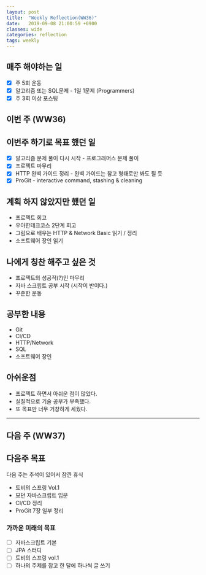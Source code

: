 ```yaml
---
layout: post
title:  "Weekly Reflection(WW36)"
date:   2019-09-08 21:00:59 +0900
classes: wide
categories: reflection
tags: weekly
---
```


## 매주 해야하는 일

- [x] 주 5회 운동
- [x] 알고리즘 또는 SQL문제 - 1일 1문제 (Programmers)
- [x] 주 3회 이상 포스팅

## 이번 주 (WW36)

## 이번주 하기로 목표 했던 일

- [x] 알고리즘 문제 풀이 다시 시작 - 프로그래머스 문제 풀이
- [x] 프로젝트 마무리
- [x] HTTP 완벽 가이드 정리 - 완벽 가이드는 참고 형태로만 봐도 될 듯
- [x] ProGit - interactive command, stashing & cleaning

## 계획 하지 않았지만 했던 일

- 프로젝트 회고
- 우아한테크코스 2단계 회고
- 그림으로 배우는 HTTP & Network Basic 읽기 / 정리
- 소프트웨어 장인 읽기

## 나에게 칭찬 해주고 싶은 것

- 프로젝트의 성공적(?)인 마무리
- 자바 스크립트 공부 시작 (시작이 반이다.)
- 꾸준한 운동

## 공부한 내용

- Git
- CI/CD
- HTTP/Network
- SQL
- 소프트웨어 장인

## 아쉬운점

- 프로젝트 하면서 아쉬운 점이 많았다.
- 실질적으로 기술 공부가 부족했다.
- 또 목표만 너무 거창하게 세웠다.

---

## 다음 주 (WW37)

## 다음주 목표

다음 주는 추석이 있어서 잠깐 휴식

- 토비의 스프링 Vol.1
- 모던 자바스크립트 입문
- CI/CD 정리
- ProGit 7장 일부 정리

### 가까운 미래의 목표

- [ ] 자바스크립트 기본
- [ ] JPA 스터디
- [ ] 토비의 스프링 vol.1
- [ ] 하나의 주제를 잡고 한 달에 하나씩 글 쓰기
